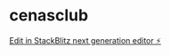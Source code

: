 # cenasclub

[Edit in StackBlitz next generation editor ⚡️](https://stackblitz.com/~/github.com/gpetitpierre/cenasclub)